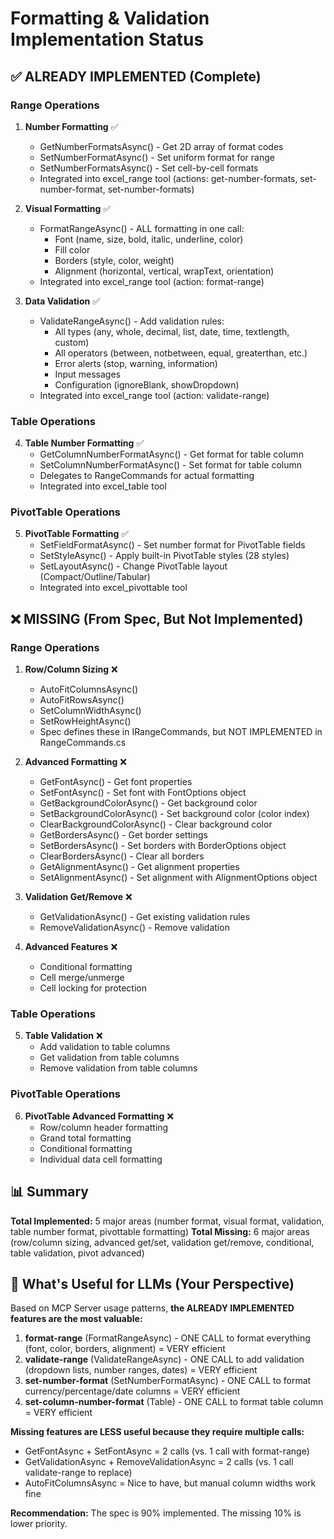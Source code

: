 # Formatting & Validation Implementation Status

## ✅ ALREADY IMPLEMENTED (Complete)

### Range Operations
1. **Number Formatting** ✅
   - GetNumberFormatsAsync() - Get 2D array of format codes
   - SetNumberFormatAsync() - Set uniform format for range
   - SetNumberFormatsAsync() - Set cell-by-cell formats
   - Integrated into excel_range tool (actions: get-number-formats, set-number-format, set-number-formats)

2. **Visual Formatting** ✅
   - FormatRangeAsync() - ALL formatting in one call:
     * Font (name, size, bold, italic, underline, color)
     * Fill color
     * Borders (style, color, weight)
     * Alignment (horizontal, vertical, wrapText, orientation)
   - Integrated into excel_range tool (action: format-range)

3. **Data Validation** ✅
   - ValidateRangeAsync() - Add validation rules:
     * All types (any, whole, decimal, list, date, time, textlength, custom)
     * All operators (between, notbetween, equal, greaterthan, etc.)
     * Error alerts (stop, warning, information)
     * Input messages
     * Configuration (ignoreBlank, showDropdown)
   - Integrated into excel_range tool (action: validate-range)

### Table Operations
4. **Table Number Formatting** ✅
   - GetColumnNumberFormatAsync() - Get format for table column
   - SetColumnNumberFormatAsync() - Set format for table column
   - Delegates to RangeCommands for actual formatting
   - Integrated into excel_table tool

### PivotTable Operations
5. **PivotTable Formatting** ✅
   - SetFieldFormatAsync() - Set number format for PivotTable fields
   - SetStyleAsync() - Apply built-in PivotTable styles (28 styles)
   - SetLayoutAsync() - Change PivotTable layout (Compact/Outline/Tabular)
   - Integrated into excel_pivottable tool

## ❌ MISSING (From Spec, But Not Implemented)

### Range Operations
1. **Row/Column Sizing** ❌
   - AutoFitColumnsAsync()
   - AutoFitRowsAsync()
   - SetColumnWidthAsync()
   - SetRowHeightAsync()
   - Spec defines these in IRangeCommands, but NOT IMPLEMENTED in RangeCommands.cs

2. **Advanced Formatting** ❌
   - GetFontAsync() - Get font properties
   - SetFontAsync() - Set font with FontOptions object
   - GetBackgroundColorAsync() - Get background color
   - SetBackgroundColorAsync() - Set background color (color index)
   - ClearBackgroundColorAsync() - Clear background color
   - GetBordersAsync() - Get border settings
   - SetBordersAsync() - Set borders with BorderOptions object
   - ClearBordersAsync() - Clear all borders
   - GetAlignmentAsync() - Get alignment properties
   - SetAlignmentAsync() - Set alignment with AlignmentOptions object

3. **Validation Get/Remove** ❌
   - GetValidationAsync() - Get existing validation rules
   - RemoveValidationAsync() - Remove validation

4. **Advanced Features** ❌
   - Conditional formatting
   - Cell merge/unmerge
   - Cell locking for protection

### Table Operations
5. **Table Validation** ❌
   - Add validation to table columns
   - Get validation from table columns
   - Remove validation from table columns

### PivotTable Operations  
6. **PivotTable Advanced Formatting** ❌
   - Row/column header formatting
   - Grand total formatting
   - Conditional formatting
   - Individual data cell formatting

## 📊 Summary

**Total Implemented:** 5 major areas (number format, visual format, validation, table number format, pivottable formatting)
**Total Missing:** 6 major areas (row/column sizing, advanced get/set, validation get/remove, conditional, table validation, pivot advanced)

## 🎯 What's Useful for LLMs (Your Perspective)

Based on MCP Server usage patterns, **the ALREADY IMPLEMENTED features are the most valuable:**

1. **format-range** (FormatRangeAsync) - ONE CALL to format everything (font, color, borders, alignment) = VERY efficient
2. **validate-range** (ValidateRangeAsync) - ONE CALL to add validation (dropdown lists, number ranges, dates) = VERY efficient
3. **set-number-format** (SetNumberFormatAsync) - ONE CALL to format currency/percentage/date columns = VERY efficient
4. **set-column-number-format** (Table) - ONE CALL to format table column = VERY efficient

**Missing features are LESS useful because they require multiple calls:**
- GetFontAsync + SetFontAsync = 2 calls (vs. 1 call with format-range)
- GetValidationAsync + RemoveValidationAsync = 2 calls (vs. 1 call validate-range to replace)
- AutoFitColumnsAsync = Nice to have, but manual column widths work fine

**Recommendation:** The spec is 90% implemented. The missing 10% is lower priority.
